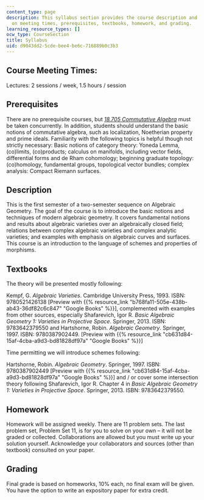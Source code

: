 ```yaml
---
content_type: page
description: This syllabus section provides the course description and information
  on meeting times, prerequisites, textbooks, homework, and grading.
learning_resource_types: []
ocw_type: CourseSection
title: Syllabus
uid: d9043dd2-5cde-bee4-be6c-716889b0c3b3
---
```


Course Meeting Times:
---------------------

Lectures: 2 sessions / week, 1.5 hours / session

Prerequisites
-------------

There are no prerequisite courses, but _[18.705 Commutative Algebra](/courses/18-705-commutative-algebra-fall-2008)_ must be taken concurrently. In addition, students should understand the basic notions of commutative algebra, such as localization, Noetherian property and prime ideals. Familiarity with the following topics is helpful though not strictly necessary: Basic notions of category theory: Yoneda Lemma, (co)limits, (co)products; calculus on manifolds, including vector fields, differential forms and de Rham cohomology; beginning graduate topology: (co)homology, fundamental groups, topological vector bundles; complex analysis: Compact Riemann surfaces.

Description
-----------

This is the first semester of a two-semester sequence on Algebraic Geometry. The goal of the course is to introduce the basic notions and techniques of modern algebraic geometry. It covers fundamental notions and results about algebraic varieties over an algebraically closed field; relations between complex algebraic varieties and complex analytic varieties; and examples with emphasis on algebraic curves and surfaces. This course is an introduction to the language of schemes and properties of morphisms.

Textbooks
---------

The theory will be presented mostly following:

Kempf, G. _Algebraic Varieties_. Cambridge University Press, 1993. ISBN: 9780521426138 \[Preview with {{% resource_link "b768fa11-505e-438b-ab43-36df82c6c847" "Google Books" %}}\], complemented with examples from other sources, especially Shafarevich, Igor R. _Basic Algebraic Geometry 1: Varieties in Projective Space_. Springer, 2013. ISBN: 9783642379550 and Hartshorne, Robin. _Algebraic Geometry_. Springer, 1997. ISBN: 9780387902449. \[Preview with {{% resource_link "cb631d84-15af-4cba-a9d3-bd81828df97a" "Google Books" %}}\]

Time permitting we will introduce schemes following:

Hartshorne, Robin. _Algebraic Geometry_. Springer, 1997. ISBN: 9780387902449 \[Preview with {{% resource_link "cb631d84-15af-4cba-a9d3-bd81828df97a" "Google Books" %}}\] and / or cover some intersection theory following Shafarevich, Igor R. Chapter 4 in _Basic Algebraic Geometry_ _1: Varieties in Projective Space_. Springer, 2013. ISBN: 9783642379550.

Homework
--------

Homework will be assigned weekly. There are 11 problem sets. The last problem set, Problem Set 11, is for you to solve on your own – it will not be graded or collected. Collaborations are allowed but you must write up your solution yourself. Acknowledge your collaborators and sources (other than textbook) consulted on your paper.

Grading
-------

Final grade is based on homeworks, 10% each, no final exam will be given. You have the option to write an expository paper for extra credit.